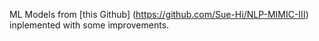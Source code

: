 ML Models from [this Github] (https://github.com/Sue-Hi/NLP-MIMIC-III) inplemented with some improvements. 
